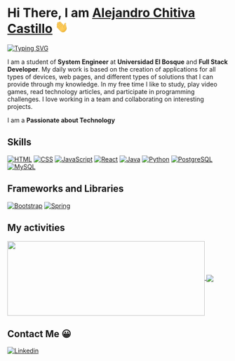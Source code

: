 <h1>Hi There, I am <a  href="https://github.com/AlejandroChitivaC">Alejandro Chitiva Castillo</a> <img  src="https://raw.githubusercontent.com/ABSphreak/ABSphreak/master/gifs/Hi.gif" width="30px"></h1>

[![Typing SVG](https://readme-typing-svg.herokuapp.com/?lines=Welcome+to+my+Github;Bienvenido+a+mi+Github)](https://git.io/typing-svg)

I am a student of  **System Engineer** at **Universidad El Bosque** and **Full Stack Developer**. My daily work is based on the creation of applications for all types of devices, web pages, and different types of solutions that I can provide through my knowledge. In my free time I like to study, play video games, read technology articles, and participate in programming challenges. I love working in a team and collaborating on interesting projects.

I am a **Passionate about Technology**

## Skills

<p>
    <a href="#"><img alt="HTML" src="https://img.shields.io/badge/HTML5-E34F26?style=for-the-badge&logo=html5&logoColor=white"></a>
    <a href="#"><img alt="CSS" src="https://img.shields.io/badge/CSS3-1572B6?style=for-the-badge&logo=css3&logoColor=white"></a>
    <a href="#"><img alt="JavaScript" src="https://img.shields.io/badge/JavaScript-F7DF1E?style=for-the-badge&logo=javascript&logoColor=black"></a>
    <a href="#"><img alt="React" src="https://img.shields.io/badge/React-20232A?style=for-the-badge&logo=react&logoColor=61DAFB"></a>
    <a href="#"><img alt="Java" src="https://img.shields.io/badge/Java-ED8B00?style=for-the-badge&logo=java&logoColor=white"></a>
    <a href="#"><img alt="Python" src="https://img.shields.io/badge/Python-00000F?style=for-the-badge&logo=python&logoColor=green"></a>
    <a href="#"><img alt="PostgreSQL" src="https://img.shields.io/badge/PostgreSQL-316192?style=for-the-badge&logo=postgresql&logoColor=white"></a>
    <a href="#"><img alt="MySQL" src="https://img.shields.io/badge/MySQL-00000F?style=for-the-badge&logo=mysql&logoColor=white"></a>
    

  
</p>

 ## Frameworks and Libraries

<p>
   <a href="#"><img alt="Bootstrap" src="https://img.shields.io/badge/Bootstrap-563D7C?style=for-the-badge&logo=bootstrap&logoColor=white"></a>  
   <a href="#"><img alt="Spring" src="https://img.shields.io/badge/Spring-6DB33F?style=for-the-badge&logo=spring&logoColor=white"></a>
  
  
</p>

## My activities

<a href="https://github.com/AlejandroChitivaC/github-readme-stats">
  <img width=450 height=170 align="center" src="https://github-readme-stats.vercel.app/api?username=AlejandroChitivaC&theme=react&show_icons=true&bg_color=0D1117&hide_border=true" />
</a>
<a href="https://github.com/AlejandroChitivaC/github-readme-stats">
  <img align="center" src="https://github-readme-stats.vercel.app/api/top-langs/?username=AlejandroChitivaC&theme=react&layout=compact&bg_color=0D1117&hide_border=true" />
</a>

## Contact Me 😀

[![Linkedin](https://img.shields.io/badge/-LinkedIn-blue?style=flat&logo=Linkedin&logoColor=white)](https://www.linkedin.com/in/alejandro-chitiva-castillo/)
